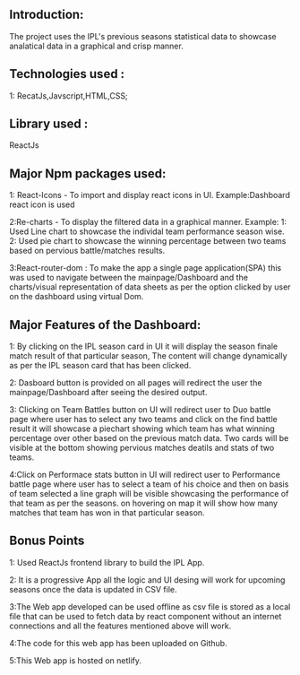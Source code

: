 ## Introduction: 

The project uses the IPL's previous seasons statistical data to showcase analatical data in a graphical and crisp manner.

## Technologies used :

1: RecatJs,Javscript,HTML,CSS;

## Library used :
 ReactJs

## Major Npm packages used:
1: React-Icons - To import and display react icons in UI. Example:Dashboard react icon is used

2:Re-charts - To display the filtered data in a graphical manner.
                Example: 1: Used Line chart to showcase the individal team performance season wise.
                        2: Used pie chart to showcase the winning percentage between two teams based on pervious battle/matches results.

3:React-router-dom : To make the app a single page application(SPA) this was used  to  navigate between the mainpage/Dashboard and the charts/visual representation of data sheets as per the option clicked by user on the dashboard using virtual Dom.

## Major Features of the Dashboard:
1: By clicking on the IPL season card in UI it  will display the season finale match result of that particular season, The content will change
    dynamically as per the IPL season card that has been clicked.

2: Dasboard button is provided on all pages will redirect the user the mainpage/Dashboard after seeing the desired output.

3: Clicking on Team Battles button on UI will redirect user to Duo battle page where user has to select any two teams and click on the
    find battle result it will showcase a piechart showing which team has what winning percentage over other based on the previous match data.
    Two cards will be visible at the bottom showing pervious matches deatils and stats of two teams.

4:Click on Performace stats button in UI will redirect user to Performance battle page where user has to select a team of his choice 
    and then on basis of team selected a line graph will be visible showcasing the performance of that team as per the seasons.
    on hovering on map it will show how many matches that team has won in that particular season.

## Bonus Points

1: Used ReactJs frontend library to build the IPL App.

2: It is a progressive App all the logic and UI desing will work for upcoming seasons once the data is updated in CSV file.

3:The Web app developed can be used offline as csv file is stored as a local file that can be used to fetch data by react component 
    without an internet connections and all the features mentioned above will work.

4:The code for this web app has been uploaded on Github.

5:This Web app is hosted on netlify.







